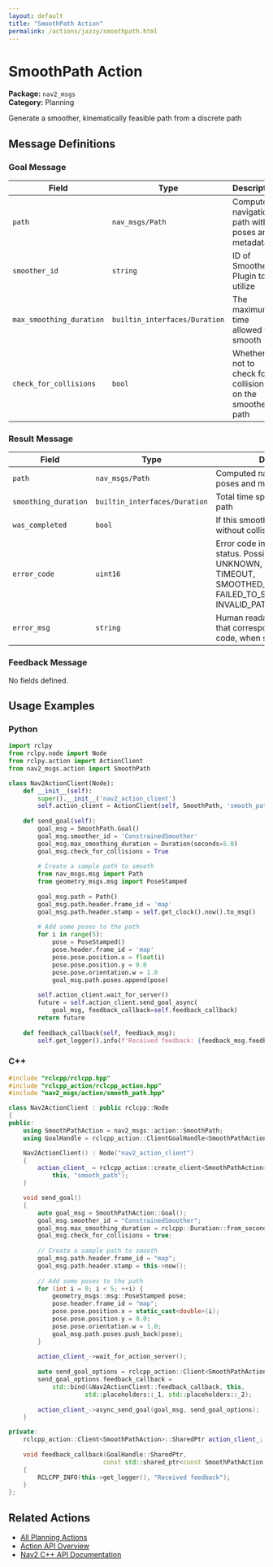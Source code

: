 ```yaml
---
layout: default
title: "SmoothPath Action"
permalink: /actions/jazzy/smoothpath.html
---
```


# SmoothPath Action

**Package:** `nav2_msgs`  
**Category:** Planning

Generate a smoother, kinematically feasible path from a discrete path

## Message Definitions

### Goal Message

| Field | Type | Description |
|-------|------|-------------|
| `path` | `nav_msgs/Path` | Computed navigation path with poses and metadata |
| `smoother_id` | `string` | ID of Smoother Plugin to utilize|
| `max_smoothing_duration` | `builtin_interfaces/Duration` | The maximum time allowed to smooth|
| `check_for_collisions` | `bool` | Whether or not to check for collisions on the smoothed path|


### Result Message

| Field | Type | Description |
|-------|------|-------------|
| `path` | `nav_msgs/Path` | Computed navigation path with poses and metadata |
| `smoothing_duration` | `builtin_interfaces/Duration` | Total time spent smoothing the path|
| `was_completed` | `bool` | If this smoothing was completed without collision or other issue|
| `error_code` | `uint16` | Error code indicating the result status. Possible values: NONE, UNKNOWN, INVALID_SMOOTHER, TIMEOUT, SMOOTHED_PATH_IN_COLLISION, FAILED_TO_SMOOTH_PATH, INVALID_PATH|
| `error_msg` | `string` | Human readable error message that corresponds to the error code, when set|


### Feedback Message

No fields defined.


## Usage Examples

### Python

```python
import rclpy
from rclpy.node import Node
from rclpy.action import ActionClient
from nav2_msgs.action import SmoothPath

class Nav2ActionClient(Node):
    def __init__(self):
        super().__init__('nav2_action_client')
        self.action_client = ActionClient(self, SmoothPath, 'smooth_path')
        
    def send_goal(self):
        goal_msg = SmoothPath.Goal()
        goal_msg.smoother_id = 'ConstrainedSmoother'
        goal_msg.max_smoothing_duration = Duration(seconds=5.0)
        goal_msg.check_for_collisions = True
        
        # Create a sample path to smooth
        from nav_msgs.msg import Path
        from geometry_msgs.msg import PoseStamped
        
        goal_msg.path = Path()
        goal_msg.path.header.frame_id = 'map'
        goal_msg.path.header.stamp = self.get_clock().now().to_msg()
        
        # Add some poses to the path
        for i in range(5):
            pose = PoseStamped()
            pose.header.frame_id = 'map'
            pose.pose.position.x = float(i)
            pose.pose.position.y = 0.0
            pose.pose.orientation.w = 1.0
            goal_msg.path.poses.append(pose)
        
        self.action_client.wait_for_server()
        future = self.action_client.send_goal_async(
            goal_msg, feedback_callback=self.feedback_callback)
        return future
        
    def feedback_callback(self, feedback_msg):
        self.get_logger().info(f'Received feedback: {feedback_msg.feedback}')
```

### C++

```cpp
#include "rclcpp/rclcpp.hpp"
#include "rclcpp_action/rclcpp_action.hpp"
#include "nav2_msgs/action/smooth_path.hpp"

class Nav2ActionClient : public rclcpp::Node
{
public:
    using SmoothPathAction = nav2_msgs::action::SmoothPath;
    using GoalHandle = rclcpp_action::ClientGoalHandle<SmoothPathAction>;

    Nav2ActionClient() : Node("nav2_action_client")
    {
        action_client_ = rclcpp_action::create_client<SmoothPathAction>(
            this, "smooth_path");
    }

    void send_goal()
    {
        auto goal_msg = SmoothPathAction::Goal();
        goal_msg.smoother_id = "ConstrainedSmoother";
        goal_msg.max_smoothing_duration = rclcpp::Duration::from_seconds(5.0);
        goal_msg.check_for_collisions = true;
        
        // Create a sample path to smooth
        goal_msg.path.header.frame_id = "map";
        goal_msg.path.header.stamp = this->now();
        
        // Add some poses to the path
        for (int i = 0; i < 5; ++i) {
            geometry_msgs::msg::PoseStamped pose;
            pose.header.frame_id = "map";
            pose.pose.position.x = static_cast<double>(i);
            pose.pose.position.y = 0.0;
            pose.pose.orientation.w = 1.0;
            goal_msg.path.poses.push_back(pose);
        }
        
        action_client_->wait_for_action_server();
        
        auto send_goal_options = rclcpp_action::Client<SmoothPathAction>::SendGoalOptions();
        send_goal_options.feedback_callback = 
            std::bind(&Nav2ActionClient::feedback_callback, this, 
                     std::placeholders::_1, std::placeholders::_2);
        
        action_client_->async_send_goal(goal_msg, send_goal_options);
    }

private:
    rclcpp_action::Client<SmoothPathAction>::SharedPtr action_client_;
    
    void feedback_callback(GoalHandle::SharedPtr, 
                          const std::shared_ptr<const SmoothPathAction::Feedback> feedback)
    {
        RCLCPP_INFO(this->get_logger(), "Received feedback");
    }
};
```

## Related Actions

- [All Planning Actions](/jazzy/actions/index.html#planning)
- [Action API Overview](/jazzy/actions/index.html)
- [Nav2 C++ API Documentation](/jazzy/html/index.html)
